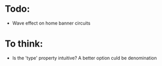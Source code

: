 # Todo:
- Wave effect on home banner circuits


# To think:
- Is the 'type' property intuitive? A better option culd be denomination